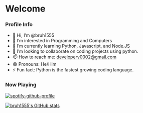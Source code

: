 # Welcome

### Profile Info

- 👋 Hi, I’m @bruh1555
- 👀 I’m interested in Programming and Computers
- 🌱 I’m currently learning Python, Javascript, and Node.JS
- 💞️ I’m looking to collaborate on coding projects using python.
- 📫 How to reach me: developerv0002@gmail.com
- 😄 Pronouns: He/Him
- ⚡ Fun fact: Python is the fastest growing coding language.

### Now Playing

[![spotify-github-profile](https://spotify-github-profile.kittinanx.com/api/view?uid=317x6f3gft4nrhnehiiprdc2es7a&cover_image=true&theme=default&show_offline=true&background_color=121212&interchange=true)](https://spotify-github-profile.kittinanx.com/api/view.svg?uid=317x6f3gft4nrhnehiiprdc2es7a&redirect=true)

[![bruh1555's GitHub stats](https://github-readme-stats.vercel.app/api?username=bruh1555)](https://github.com/anuraghazra/github-readme-stats)

<!---
bruh1555/bruh1555 is a ✨ special ✨ repository because its `README.md` (this file) appears on your GitHub profile.
You can click the Preview link to take a look at your changes.
--->

